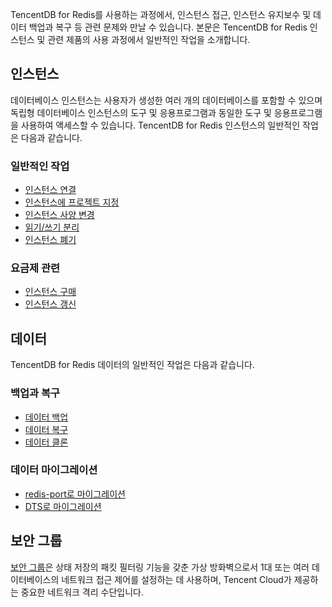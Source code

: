 TencentDB for Redis를 사용하는 과정에서, 인스턴스 접근, 인스턴스 유지보수 및 데이터 백업과 복구 등 관련 문제와 만날 수 있습니다. 본문은 TencentDB for Redis 인스턴스 및 관련 제품의 사용 과정에서 일반적인 작업을 소개합니다.

## 인스턴스
데이터베이스 인스턴스는 사용자가 생성한 여러 개의 데이터베이스를 포함할 수 있으며 독립형 데이터베이스 인스턴스의 도구 및 응용프로그램과 동일한 도구 및 응용프로그램을 사용하여 액세스할 수 있습니다.
TencentDB for Redis 인스턴스의 일반적인 작업은 다음과 같습니다.

### 일반적인 작업
- [인스턴스 연결](https://cloud.tencent.com/document/product/239/30884)
- [인스턴스에 프로젝트 지정](https://cloud.tencent.com/document/product/239/30893)
- [인스턴스 사양 변경](https://cloud.tencent.com/document/product/239/30895)
- [읽기/쓰기 분리](https://cloud.tencent.com/document/product/239/19543)
- [인스턴스 폐기](https://cloud.tencent.com/document/product/239/30898)

### 요금제 관련

- [인스턴스 구매](https://cloud.tencent.com/document/product/239/30821)
- [인스턴스 갱신](https://cloud.tencent.com/document/product/239/30826)


## 데이터
TencentDB for Redis 데이터의 일반적인 작업은 다음과 같습니다.

### 백업과 복구

- [데이터 백업](https://cloud.tencent.com/document/product/239/30901)
- [데이터 복구](https://cloud.tencent.com/document/product/239/30902)
- [데이터 클론](https://cloud.tencent.com/document/product/239/32545)

### 데이터 마이그레이션

- [redis-port로 마이그레이션](https://cloud.tencent.com/document/product/239/33786)
- [DTS로 마이그레이션](https://cloud.tencent.com/document/product/239/31958)

## 보안 그룹
[보안 그룹](https://cloud.tencent.com/document/product/239/30911)은 상태 저장의 패킷 필터링 기능을 갖춘 가상 방화벽으로서 1대 또는 여러 데이터베이스의 네트워크 접근 제어를 설정하는 데 사용하며, Tencent Cloud가 제공하는 중요한 네트워크 격리 수단입니다.


